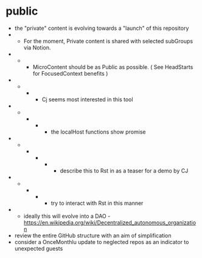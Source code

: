 # public
* the "private" content is evolving towards a "launch" of this repository
* * For the moment, Private content is shared with selected subGroups via Notion.
* * * MicroContent should be as Public as possible.  ( See HeadStarts for FocusedContext benefits )
* * * * Cj seems most interested in this tool
* * * * * the localHost functions show promise
* * * * * * describe this to Rst in as a teaser for a demo by CJ
* * * * * try to interact with Rst in this manner
* * ideally this will evolve into a DAO - https://en.wikipedia.org/wiki/Decentralized_autonomous_organization
* review the entire GitHub structure with an aim of simplification
* consider a OnceMonthlu update to neglected repos as an indicator to unexpected guests
